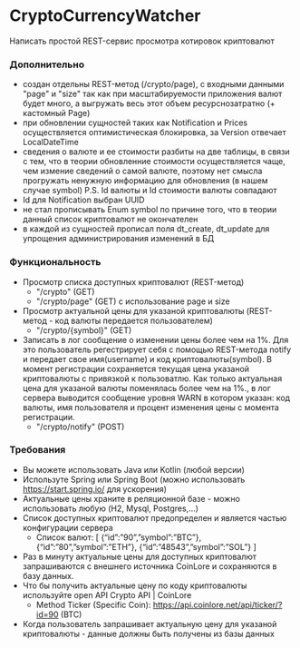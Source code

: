 # CryptoСurrencyWatcher

Написать простой REST-сервис просмотра котировок криптовалют

### Дополнительно
 - создан отдельны REST-метод (/crypto/page), с входными данными "page" и "size" 
   так как при масштабируемости приложения валют будет много, 
   а выгружать весь этот объем ресурснозатратно (+ кастомный Page)
 - при обновлении сущностей таких как Notification и Prices 
   осуществляется оптимистическая блокировка, за Version отвечает LocalDateTime
 - сведения о валюте и ее стоимости разбиты на две таблицы, в связи с тем, что в теории
   обновленние стоимости осуществляется чаще, чем измение сведений о самой валюте, 
   поэтому нет смысла прогружать ненужную информацию для обновления (в нашем случае symbol)
   P.S. Id валюты и Id стоимости валюты совпадают
 - Id для Notification выбран UUID 
 - не стал прописывать Enum symbol по причине того, что в теории данный список криптовалют не окончателен
 - в каждой из сущностей прописал поля dt_create, dt_update для упрощения администрирования изменений в БД
### Функциональность
- Просмотр списка доступных криптовалют (REST-метод)
  - "/crypto" (GET)
  - "/crypto/page" (GET) с использование page и size
- Просмотр актуальной цены для указаной криптовалюты (REST-метод - код валюты передается пользователем)
  - "/crypto/{symbol}" (GET)
- Записать в лог сообщение о изменении цены более чем на 1%. Для это пользователь регестрирует себя с помощью REST-метода notify и передает свое имя(username) и код криптовалюты(symbol). В момент регистрации cохраняется текущая цена указаной криптовалюты с привязкой к пользоватлю. Как только актуальная цена для указаной валюты поменялась более чем на 1%., в лог сервера выводится сообщение уровня WARN в котором указан: код валюты, имя пользователя и процент изменения цены с момента регистрации.
  - "/crypto/notify" (POST)

### Требования
- Вы можете использовать Java или Kotlin (любой версии)
- Используте Spring или Spring Boot (можно использовать https://start.spring.io/ для ускорения)
- Актуальные цены храните в реляционной базе - можно использовать любую (H2, Mysql, Postgres,…)
- Cписок доступных криптовалют предопределен и является частью конфигурации сервера
  - Список валют:
[ {“id”:”90”,”symbol”:”BTC”}, {“id”:”80”,”symbol”:”ETH”}, {“id”:”48543”,”symbol”:”SOL”} ]
- Раз в минуту актуальные цены для доступных криптовалют запрашиваются c внешнего источника CoinLore и сохраняются в базу данных.
- Что бы получить актуальные цену по коду криптовалюты используйте open API Crypto API | CoinLore
  - Меthod Ticker (Specific Coin): https://api.coinlore.net/api/ticker/?id=90 (BTC)
- Когда пользователь запрашивает актуальную цену для указаной криптовалюты - данные должны быть получены из базы данных
